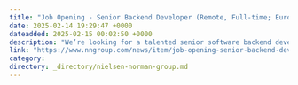 ```yaml
---
title: "Job Opening - Senior Backend Developer (Remote, Full-time; Europe)"
date: 2025-02-14 19:29:47 +0000
dateadded: 2025-02-15 00:02:50 +0000
description: "We’re looking for a talented senior software backend developer to join our small team of developers (including some full-time employees and some external contractors). Applications due Feb 28, 2025."
link: "https://www.nngroup.com/news/item/job-opening-senior-backend-developer-europe/"
category:
directory: _directory/nielsen-norman-group.md
---
```

